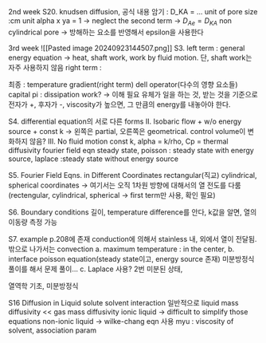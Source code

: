 2nd week
S20. knudsen diffusion, 공식 내용 암기 : D_KA = ... unit of pore size :cm unit
alpha x ya = 1 -> neglect the second term -> $D_{Ae}=D_{KA}$
non cylindrical pore -> 방해하는 요소를 반영해서  epsilon을 사용한다

3rd week
![[Pasted image 20240923144507.png]]
S3. left term : general energy equation -> heat, shaft work, work by fluid motion. 단, shaft work는 자주 사용하지 않음
right term : 

최종 : temperature gradient(right term)
dell operator(다수의 영향 요소들)
capital pi : dissipation work? -> 이해 필요
유체가 일을 하는 것, 받는 것을 기준으로 전자가 +, 후자가 -, viscosity가 높으면, 그 만큼의 energy를 내놓아야 한다.

S4. differential equation의 서로 다른 forms
II. Isobaric flow + w/o energy source + const k -> 왼쪽은 partial, 오른쪽은 geometrical. control volume이 변화하지 않음?
III. No fluid motion
const k, alpha = k/rho, Cp = thermal diffusivity
fourier field eqn
steady state, poisson : steady state with energy source, laplace :steady state without energy source

S5. Fourier Field Eqns. in Different Coordinates
rectangular(직교) cylindrical, spherical coordinates
-> 여기서는 오직 1차원 방향에 대해서의 열 전도를 다룸(rectengular, cylindrical, spherical -> first term만 사용, 확인 필요)

S6. Boundary conditions
길이, temperature difference를 안다, k값을 알면, 열의 이동량 측정 가능

S7. example p.208에 존재
conduction에 의해서 stainless 내, 외에서 열이 전달됨. 밖으로 나가서는 convection
a. maximum temperature : in the center, 
b. interface
poisson equation(steady state이고, energy source 존재)
미분방정식 풀이를 해서 문제 풀이...
c. 
Laplace 사용? 
2번 미분된 상태, 

열역학 기초, 미분방정식

S16 Diffusion in Liquid
solute solvent interaction 
일반적으로 liquid mass diffusivity << gas mass diffusivity
ionic liquid -> difficult to simplify those equations
non-ionic liquid -> wilke-chang eqn 사용
myu : viscosity of solvent, association param
